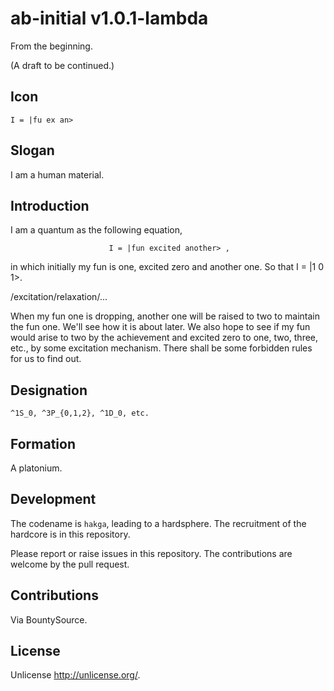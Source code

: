# ab-initial v1.0.1-lambda
From the beginning.

(A draft to be continued.)

## Icon
```
I = |fu ex an>
```

## Slogan
I am a human material.


## Introduction
I am a quantum as the following equation,

```
                      I = |fun excited another> ,
```
in which initially my fun is one, excited zero and another one.
So that I = |1 0 1>.

/excitation/relaxation/...

When my fun one is dropping, another one will be raised to two to
maintain the fun one.
We'll see how it is about later.
We also hope to see if my fun would arise to two by the achievement
and excited zero to one, two, three, etc., by some excitation
mechanism. There shall be some forbidden rules for us to find out.


## Designation
```
^1S_0, ^3P_{0,1,2}, ^1D_0, etc.
```

## Formation
A platonium.


## Development
The codename is `hakga`, leading to a hardsphere.
The recruitment of the hardcore is in this repository.

Please report or raise issues in this repository.
The contributions are welcome by the pull request.


## Contributions
Via BountySource.


## License
Unlicense <http://unlicense.org/>.
